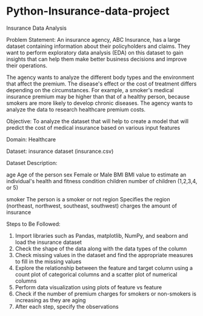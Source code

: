 # Python-Insurance-data-project
Insurance Data Analysis

Problem Statement: 
An insurance agency, ABC Insurance, has a large dataset containing information about their policyholders and claims. They want to perform exploratory data analysis (EDA) on this dataset to gain insights that can help them make better business decisions and improve their operations. 

The agency wants to analyze the different body types and the environment that affect the premium. The disease's effect or the cost of treatment differs depending on the circumstances. For example, a smoker's medical insurance premium may be higher than that of a healthy person, because smokers are more likely to develop chronic diseases. The agency wants to analyze the data to research healthcare premium costs.

Objective: To analyze the dataset that will help to create a model that will predict the cost of medical insurance based on various input features

Domain: Healthcare

Dataset: insurance dataset (insurance.csv)

Dataset Description:

age	Age of the person
sex	Female or Male
BMI	BMI value to estimate an individual's health and fitness condition
children	number of children (1,2,3,4, or 5)

smoker	The person is a smoker or not
region	Specifies the region (northeast, northwest, southeast, southwest)
charges	the amount of insurance


Steps to Be Followed:
1.	Import libraries such as Pandas, matplotlib, NumPy, and seaborn and load the insurance dataset
2.	Check the shape of the data along with the data types of the column
3.	Check missing values in the dataset and find the appropriate measures to fill in the missing values
4.	Explore the relationship between the feature and target column using a count plot of categorical columns and a scatter plot of numerical columns
5.	Perform data visualization using plots of feature vs feature
6.	Check if the number of premium charges for smokers or non-smokers is increasing as they are aging
7.	After each step, specify the observations

